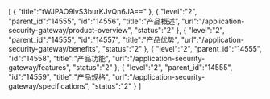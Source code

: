 [
	{
		"title":"tWJPAO9lvS3burKJvQn6JA=="
	},
	{
		"level":"2",
		"parent_id":"14555",
		"id":"14556",
		"title":"产品概述",
		"url":"/application-security-gateway/product-overview",
		"status":"2"
	},
	{
		"level":"2",
		"parent_id":"14555",
		"id":"14557",
		"title":"产品优势",
		"url":"/application-security-gateway/benefits",
		"status":"2"
	},
	{
		"level":"2",
		"parent_id":"14555",
		"id":"14558",
		"title":"产品功能",
		"url":"/application-security-gateway/features",
		"status":"2"
	},
	{
		"level":"2",
		"parent_id":"14555",
		"id":"14559",
		"title":"产品规格",
		"url":"/application-security-gateway/specifications",
		"status":"2"
	}
]